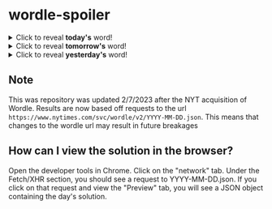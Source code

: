 # wordle-spoiler

<details>
  <summary>Click to reveal <b>today's</b> word!</summary>
  <br>
  <b> these </b>
</details>

<details>
  <summary>Click to reveal <b>tomorrow's</b> word!</summary>
  <br>
  <b> spent </b>
</details>

<details>
  <summary>Click to reveal <b>yesterday's</b> word!</summary>
  <br>
  <b> house </b>
</details>

## Note
This was repository was updated 2/7/2023 after the NYT acquisition of Wordle. Results are now based off requests to the url `https://www.nytimes.com/svc/wordle/v2/YYYY-MM-DD.json`. This means that changes to the wordle url may result in future breakages

## How can I view the solution in the browser?
Open the developer tools in Chrome. Click on the "network" tab. Under the Fetch/XHR section, you should see a request to YYYY-MM-DD.json. If you click on that request and view the "Preview" tab, you will see a JSON object containing the day's solution.